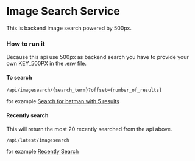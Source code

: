 # Image Search Service

This is backend image search powered by 500px.

### How to run it

Because this api use 500px as backend search you have to provide your own KEY_500PX in the .env file. 

#### To search

`/api/imagesearch/{search_term}?offset={number_of_results}` 

for example [Search for batman with 5 results](https://mighty-crag-74297.herokuapp.com/api/imagesearch/batman?offset=5)

#### Recently search

This will return the most 20 recently searched from the api above.

`/api/latest/imagesearch` 

for example [Recently Search](https://mighty-crag-74297.herokuapp.com/api/latest/imagesearch)

